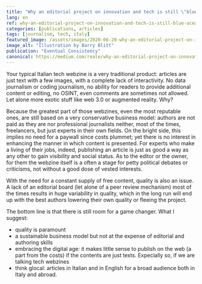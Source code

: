```yaml
---
title: "Why an editorial project on innovation and tech is still \"blue ocean\" in Italy?"
lang: en
ref: why-an-editorial-project-on-innovation-and-tech-is-still-blue-ocean-in-italy
categories: [publications, articles]
tags: [journalism, tech, italy]
featured_image: /assets/images/2020-06-20-why-an-editorial-project-on-innovation-and-tech-is-still-blue-ocean-in-italy.jpg
image_alt: "Illustration by Barry Blitt"
publication: "Eventual Consistency"
canonical: https://medium.com/reale/why-an-editorial-project-on-innovation-and-tech-is-still-blue-ocean-in-italy-9f3fcaf89079
---
```


Your typical Italian tech webzine is a very traditional product: articles are just text with a few images, with a complete lack of interactivity. No data journalism or coding journalism, no ability for readers to provide additional content or editing, no OSINT, even comments are sometimes not allowed. Let alone more exotic stuff like web 3.0 or augmented reality. Why?

Because the greatest part of those webzines, even the most reputable ones, are still based on a very conservative business model: authors are not paid as they are nor professional journalists neither, most of the times, freelancers, but just experts in their own fields. On the bright side, this implies no need for a paywall since costs plummet; yet there is no interest in enhancing the manner in which content is presented. For experts who make a living of their jobs, indeed, publishing an article is just as good a way as any other to gain visibility and social status. As to the editor or the owner, for them the webzine itself is a often a stage for petty political debates or criticisms, not without a good dose of vested interests.

With the need for a constant supply of free content, quality is also an issue. A lack of an editorial board (let alone of a peer review mechanism) most of the times results in huge variability in quality, which in the long run will end up with the best authors lowering their own quality or fleeing the project.

The bottom line is that there is still room for a game changer. What I suggest:

-   quality is paramount
-   a sustainable business model but not at the expense of editorial and authoring skills
-   embracing the digital age: it makes little sense to publish on the web (a part from the costs) if the contents are just texts. Expecially so, if we are talking tech webzines
-   think glocal: articles in Italian and in English for a broad audience both in Italy and abroad.
